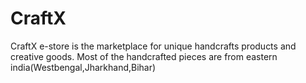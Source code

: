 # CraftX
CraftX e-store is the marketplace for unique handcrafts products and creative goods. Most of the handcrafted pieces are from eastern india(Westbengal,Jharkhand,Bihar)
